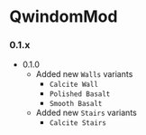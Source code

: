 # QwindomMod

### 0.1.x
- 0.1.0
  - Added new `Walls` variants
    - `Calcite Wall`
    - `Polished Basalt`
    - `Smooth Basalt`
  - Added new `Stairs` variants
    - `Calcite Stairs`
